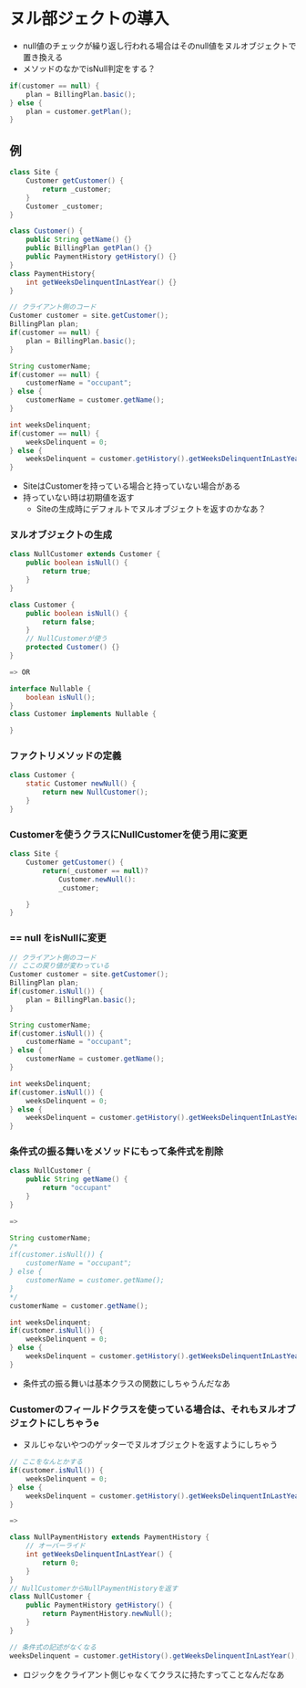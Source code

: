 # ヌル部ジェクトの導入
* null値のチェックが繰り返し行われる場合はそのnull値をヌルオブジェクトで置き換える
* メソッドのなかでisNull判定をする？

```java
if(customer == null) {
    plan = BillingPlan.basic();
} else {
    plan = customer.getPlan();
}
```

## 例
```java
class Site {
    Customer getCustomer() {
        return _customer;
    }
    Customer _customer;
}

class Customer() {
    public String getName() {}
    public BillingPlan getPlan() {}
    public PaymentHistory getHistory() {}
}
class PaymentHistory{
    int getWeeksDelinquentInLastYear() {}
}

// クライアント側のコード
Customer customer = site.getCustomer();
BillingPlan plan;
if(customer == null) {
    plan = BillingPlan.basic();
}

String customerName;
if(customer == null) {
    customerName = "occupant";
} else {
    customerName = customer.getName();
}

int weeksDelinquent;
if(customer == null) {
    weeksDelinquent = 0;
} else {
    weeksDelinquent = customer.getHistory().getWeeksDelinquentInLastYear();
}

```
* SiteはCustomerを持っている場合と持っていない場合がある
* 持っていない時は初期値を返す
  * Siteの生成時にデフォルトでヌルオブジェクトを返すのかなあ？

### ヌルオブジェクトの生成
```java
class NullCustomer extends Customer {
    public boolean isNull() {
        return true;
    }
}

class Customer {
    public boolean isNull() {
        return false;
    }
    // NullCustomerが使う
    protected Customer() {}
}

=> OR

interface Nullable {
    boolean isNull();
}
class Customer implements Nullable {

}
```
### ファクトリメソッドの定義
```java
class Customer {
    static Customer newNull() {
        return new NullCustomer();
    }
}
```
### Customerを使うクラスにNullCustomerを使う用に変更
```java
class Site {
    Customer getCustomer() {
        return(_customer == null)?
            Customer.newNull():
            _customer;

    }
}
```
### == null をisNullに変更
```java
// クライアント側のコード
// ここの戻り値が変わっている
Customer customer = site.getCustomer();
BillingPlan plan;
if(customer.isNull()) {
    plan = BillingPlan.basic();
}

String customerName;
if(customer.isNull()) {
    customerName = "occupant";
} else {
    customerName = customer.getName();
}

int weeksDelinquent;
if(customer.isNull()) {
    weeksDelinquent = 0;
} else {
    weeksDelinquent = customer.getHistory().getWeeksDelinquentInLastYear();
}
```
### 条件式の振る舞いをメソッドにもって条件式を削除
```java
class NullCustomer {
    public String getName() {
        return "occupant"
    }
}

=>

String customerName;
/*
if(customer.isNull()) {
    customerName = "occupant";
} else {
    customerName = customer.getName();
}
*/
customerName = customer.getName();

int weeksDelinquent;
if(customer.isNull()) {
    weeksDelinquent = 0;
} else {
    weeksDelinquent = customer.getHistory().getWeeksDelinquentInLastYear();
}
```
* 条件式の振る舞いは基本クラスの関数にしちゃうんだなあ
### Customerのフィールドクラスを使っている場合は、それもヌルオブジェクトにしちゃうe
* ヌルじゃないやつのゲッターでヌルオブジェクトを返すようにしちゃう
```java
// ここをなんとかする
if(customer.isNull()) {
    weeksDelinquent = 0;
} else {
    weeksDelinquent = customer.getHistory().getWeeksDelinquentInLastYear();
}

=>

class NullPaymentHistory extends PaymentHistory {
    // オーバーライド
    int getWeeksDelinquentInLastYear() {
        return 0;
    }
}
// NullCustomerからNullPaymentHistoryを返す
class NullCustomer {
    public PaymentHistory getHistory() {
        return PaymentHistory.newNull();
    }
}

// 条件式の記述がなくなる
weeksDelinquent = customer.getHistory().getWeeksDelinquentInLastYear();
```
* ロジックをクライアント側じゃなくてクラスに持たすってことなんだなあ
